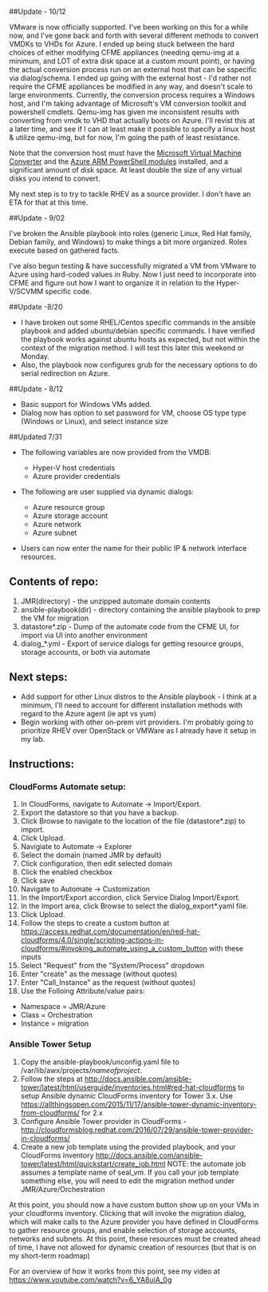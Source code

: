 ##Update - 10/12

VMware is now officially supported.  I've been working on this for a while now, and I've gone back and forth with several different methods to convert VMDKs to VHDs for Azure.  I ended up being stuck between the hard choices of either modifying CFME appliances (needing qemu-img at a minimum, and LOT of extra disk space at a custom mount point), or having the actual conversion process run on an external host that can be sspecific via dialog/schema.  I ended up going with the external host - I'd rather not require the CFME appliances be modified in any way, and doesn't scale to large environments.  Currently, the conversion process requires a Windows host, and I'm taking advantage of Microsoft's VM conversion toolkit and powershell cmdlets.  Qemu-img has given me inconsistent results with converting from vmdk to VHD that actually boots on Azure.  I'll revist this at a later time, and see if I can at least make it possible to specify a linux host & utilize qemu-img, but for now, I'm going the path of least resistance.  

Note that the conversion host must have the [Microsoft Virtual Machine Converter](https://technet.microsoft.com/en-us/library/dn873998(v=ws.11).aspx) and the [Azure ARM PowerShell modules](https://azure.microsoft.com/en-us/documentation/articles/powershell-install-configure/) installed, and a significant amount of disk space. At least double the size of any virtual disks you intend to convert.  

My next step is to try to tackle RHEV as a source provider.  I don't have an ETA for that at this time.  

##Update - 9/02

I've broken the Ansible playbook into roles (generic Linux, Red Hat family, Debian family, and Windows) to make things a bit more organized.  Roles execute based on gathered facts.

I've also begun testing & have successfully migrated a VM from VMware to Azure using hard-coded values in Ruby.  Now I just need to incorporate into CFME and figure out how I want to organize it in relation to the Hyper-V/SCVMM specific code. 

##Update -8/20

* I have broken out some RHEL/Centos specific commands in the ansible playbook and added ubuntu/debian specific commands.  I have verified the playbook works against ubuntu hosts as expected, but not within the context of the migration method.  I will test this later this weekend or Monday.
* Also, the playbook now configures grub for the necessary options to do serial redirection on Azure.


##Update - 8/12 

- Basic support for Windows VMs added.
- Dialog now has option to set password for VM, choose OS type type (Windows or Linux), and select instance size


##Updated 7/31 

* The following variables are now provided from the VMDB:

  * Hyper-V host credentials
  * Azure provider credentials

* The following are user supplied via dynamic dialogs:
  * Azure resource group
  * Azure storage account 
  * Azure network
  * Azure subnet

*  Users can now enter the name for their public IP & network interface resources.

## Contents of repo:

1. JMR(directory) - the unzipped automate domain contents
2. ansible-playbook(dir) - directory containing the ansible playbook to prep the VM for migration
3. datastore*.zip - Dump of the automate code from the CFME UI, for import via UI into another environment
4. dialog_*.yml - Export of service dialogs for getting resource groups, storage accounts, or both via automate


## Next steps:  

* Add support for other Linux distros to the Ansible playbook - I think at a minimum, I'll need to account for different installation methods with regard to the Azure agent (ie apt vs yum)
* Begin working with other on-prem virt providers.  I'm probably going to prioritize RHEV over OpenStack or VMWare as I already have it setup in my lab.
  

## Instructions:

### CloudForms Automate setup:
1. In CloudForms, navigate to Automate -> Import/Export.
2. Export the datastore so that you have a backup.
3. Click Browse to navigate to the location of the file (datastore*.zip) to import.
4. Click Upload.
5. Navigiate to Automate -> Explorer
6. Select the domain (named JMR by default)
7. Click configuration, then edit selected domain
8. Click the enabled checkbox
9. Click save
10. Navigate to Automate -> Customization
11. In the Import/Export accordion, click Service Dialog Import/Export.
12. In the Import area, click Browse to select the dialog_export*.yaml file.
13. Click Upload.
14. Follow the steps to create a custom button at https://access.redhat.com/documentation/en/red-hat-cloudforms/4.0/single/scripting-actions-in-cloudforms/#invoking_automate_using_a_custom_button with these inputs
15. Select "Request" from the "System/Process" dropdown
16. Enter "create" as the message (without quotes)
17. Enter "Call_Instance" as the request (without quotes)
18. Use the Folloing Attribute/value pairs:
* Namespace = JMR/Azure
* Class = Orchestration
* Instance = migration


### Ansible Tower Setup
1. Copy the ansible-playbook/unconfig.yaml file to /var/lib/awx/projects/*nameofproject*.
2. Follow the steps at http://docs.ansible.com/ansible-tower/latest/html/userguide/inventories.html#red-hat-cloudforms to setup Ansible dynamic CloudForms inventory for Tower 3.x.  Use https://allthingsopen.com/2015/11/17/ansible-tower-dynamic-inventory-from-cloudforms/ for 2.x
3. Configure Ansible Tower provider in CloudForms - http://cloudformsblog.redhat.com/2016/07/29/ansible-tower-provider-in-cloudforms/
4. Create a new job template using the provided playbook, and your CloudForms inventory http://docs.ansible.com/ansible-tower/latest/html/quickstart/create_job.html NOTE: the automate job assumes a template name of seal_vm.  If you call your job template something else, you will need to edit the migration method under JMR/Azure/Orchestration


At this point, you should now a have custom button show up on your VMs in your cloudforms inventory. Clicking that will invoke the migration dialog, which will make calls to the Azure provider you have defined in CloudForms to gather resource groups, and enable selection of storage accounts, networks and subnets.  At this point, these resources must be created ahead of time, I have not allowed for dynamic creation of resources (but that is on my short-term roadmap)

For an overview of how it works from this point, see my video at https://www.youtube.com/watch?v=6_YA8uiA_0g
